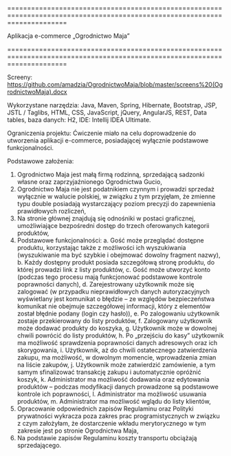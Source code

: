 
===========================================================================================================================

Aplikacja e-commerce „Ogrodnictwo Maja”

===========================================================================================================================

Screeny: https://github.com/amadzia/OgrodnictwoMaja/blob/master/screens%20(OgrodnictwoMaja).docx 

Wykorzystane narzędzia: 
Java, Maven, Spring, Hibernate, Bootstrap, JSP, JSTL / Taglibs, HTML, CSS, JavaScript, jQuery, AngularJS, REST, Data tables, baza danych: H2, IDE: Intellij IDEA Ultimate. 

Ograniczenia projektu:
Ćwiczenie miało na celu doprowadzenie do utworzenia aplikacji e-commerce, posiadającej wyłącznie podstawowe funkcjonalności. 

Podstawowe założenia: 
1.	Ogrodnictwo Maja jest małą firmą rodzinną, sprzedającą sadzonki własne oraz zaprzyjaźnionego Ogrodnictwa Gucio, 
2.	Ogrodnictwo Maja nie jest podatnikiem czynnym i prowadzi sprzedaż wyłącznie w walucie polskiej, w związku z tym przyjęłam, że zmienne typu double posiadają wystarczający poziom precyzji do zapewnienia prawidłowych rozliczeń,
3.	Na stronie głównej znajdują się odnośniki w postaci graficznej, umożliwiające bezpośredni dostęp do trzech oferowanych kategorii produktów,
4.	Podstawowe funkcjonalności:
a.	Gość może przeglądać dostępne produktu, korzystając także z możliwości ich wyszukiwania (wyszukiwanie ma być szybkie i obejmować dowolny fragment nazwy),
b.	Każdy dostępny produkt posiada szczegółową stronę produktu, do której prowadzi link z listy produktów,
c.	Gość może utworzyć konto (podczas tego procesu mają funkcjonować podstawowe kontrole poprawności danych),
d.	Zarejestrowany użytkownik może się zalogować (w przypadku nieprawidłowych danych autoryzacyjnych wyświetlany jest komunikat o błędzie – ze względów bezpieczeństwa komunikat nie obejmuje szczegółowej informacji, który z elementów został błędnie podany (login czy hasło)),
e.	Po zalogowaniu użytkownik zostaje przekierowany do listy produktów, 
f.	Zalogowany użytkownik może dodawać produkty do koszyka,
g.	Użytkownik może w dowolnej chwili powrócić do listy produktów,
h.	Po „przejściu do kasy” użytkownik ma możliwość sprawdzenia poprawności danych adresowych oraz ich skorygowania, 
i.	Użytkownik, aż do chwili ostatecznego zatwierdzenia zakupu, ma możliwość, 
w dowolnym momencie, wprowadzenia zmian na liście zakupów,
j.	Użytkownik może zatwierdzić zamówienie, a tym samym sfinalizować transakcję zakupu i automatycznie opróżnić koszyk,
k.	Administrator ma możliwość dodawania oraz edytowania produktów – podczas modyfikacji danych prowadzone są podstawowe kontrole ich poprawności,
l.	Administrator ma możliwość usuwania produktów,
m.	Administrator ma możliwość wglądu do listy klientów,
5.	Opracowanie odpowiednich zapisów Regulaminu oraz Polityki prywatności wykracza poza zakres prac programistycznych w związku z czym założyłam, że dostarczenie wkładu merytorycznego w tym zakresie jest po stronie Ogrodnictwa Maja,
6.	Na podstawie zapisów Regulaminu koszty transportu obciążają sprzedającego.


